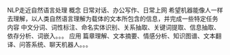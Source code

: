NLP走近自然语言处理
概念
日常对话、办公写作、日常上网
希望机器能像人一样去理解，以人类自然语言理解为载体的文本所包含的信息，并完成一些特定任务
内容
中文分词、词性标注、命名实体识别、关系抽取、关键词提取、信息抽取、依存分析、词嵌入。。。
应用
篇章理解、文本摘要、情感分析、知识图谱、文本翻译、问答系统、聊天机器人。。。
